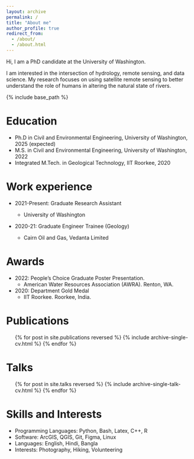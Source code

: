 ```yaml
---
layout: archive
permalink: /
title: "About me"
author_profile: true
redirect_from: 
  - /about/
  - /about.html
---
```


Hi, I am a PhD candidate at the University of Washington.

I am interested in the intersection of hydrology, remote sensing, and data science. My research focuses on using satellite remote sensing to better understand the role of humans in altering the natural state of rivers.

{% include base_path %}

Education
======
* Ph.D in Civil and Environmental Engineering, University of Washington, 2025 (expected)
* M.S. in Civil and Environmental Engineering, University of Washington, 2022
* Integrated M.Tech. in Geological Technology, IIT Roorkee, 2020

Work experience
======
* 2021-Present: Graduate Research Assistant
  * University of Washington

* 2020-21: Graduate Engineer Trainee (Geology)
  * Cairn Oil and Gas, Vedanta Limited

Awards
======
* 2022: People’s Choice Graduate Poster Presentation. 
  * American Water Resources Association (AWRA). Renton, WA.
* 2020: Department Gold Medal
  * IIT Roorkee. Roorkee, India.

Publications
======
  <ul>{% for post in site.publications reversed %}
    {% include archive-single-cv.html %}
  {% endfor %}</ul>
  
Talks
======
  <ul>{% for post in site.talks reversed %}
    {% include archive-single-talk-cv.html  %}
  {% endfor %}</ul>

Skills and Interests
======
* Programming Languages: Python, Bash, Latex, C++, R
* Software: ArcGIS, QGIS, Git, Figma, Linux
* Languages: English, Hindi, Bangla
* Interests: Photography, Hiking, Volunteering